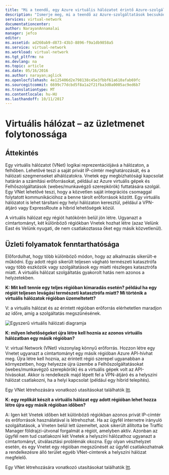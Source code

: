 ```yaml
---
title: "Mi a teendő, egy Azure virtuális hálózatot érintő Azure-szolgáltatások becsukódjon |} Microsoft Docs"
description: "Ismerje meg, mi a teendő az Azure-szolgáltatások becsukódjon érintő Azure virtuális hálózatok."
services: virtual-network
documentationcenter: 
author: NarayanAnnamalai
manager: jefco
editor: 
ms.assetid: ad260ab9-d873-43b3-8896-f9a1db9858a5
ms.service: virtual-network
ms.workload: virtual-network
ms.tgt_pltfrm: na
ms.devlang: na
ms.topic: article
ms.date: 05/16/2016
ms.author: narayan;aglick
ms.openlocfilehash: 4e125406d2e798138c45e3fbbf61a610afab69fc
ms.sourcegitcommit: 6699c77dcbd5f8a1a2f21fba3d0a0005ac9ed6b7
ms.translationtype: MT
ms.contentlocale: hu-HU
ms.lasthandoff: 10/11/2017
---
```

# <a name="virtual-network--business-continuity"></a>Virtuális hálózat – az üzletmenet folytonossága
## <a name="overview"></a>Áttekintés
Egy virtuális hálózatot (VNet) logikai reprezentációjává a hálózaton, a felhőben. Lehetővé teszi a saját privát IP-címtér meghatározását, és a hálózati szegmenseket alhálózatokra. Vnetek egy megbízhatósági kapcsolat határán a számítási erőforrásokat, például az Azure virtuális gépek és Felhőszolgáltatások (webes/munkavégző szerepkörök) futtatására szolgál. Egy VNet lehetővé teszi, hogy a közvetlen saját integrációs csomaggal folytatott kommunikációhoz a benne tárolt erőforrások között. Egy virtuális hálózatot is lehet társítani egy helyi hálózaton keresztül, például a VPN-átjáró vagy ExpressRoute a hibrid lehetőségek közül.

A virtuális hálózat egy régiót hatókörén belül jön létre. Ugyanazt a címtartományt, két különböző régiókban Vnetek hozhat létre (azaz Velünk East és Velünk nyugati, de nem csatlakoztassa őket egy másik közvetlenül). 

## <a name="business-continuity"></a>Üzleti folyamatok fenntarthatósága
Előfordulhat, hogy több különböző módon, hogy az alkalmazás sikerült-e működni. Egy adott régió sikerült teljesen vágható természeti katasztrófa vagy több eszközök vagy szolgáltatások egy miatti részleges katasztrófa miatt. A virtuális hálózat szolgáltatás gyakorolt hatás nem azonos a helyzetekben.

**K: Mit kell tennie egy teljes régióban kimaradás esetén? például ha egy régiót teljesen levágási természeti katasztrófa miatt? Mi történik a virtuális hálózatok régióban üzemeltetett?**

V: a virtuális hálózat és az érintett régióban erőforrás elérhetetlen maradjon az időre, amíg a szolgáltatás megszűnésének.

![Egyszerű virtuális hálózati diagramja](./media/virtual-network-disaster-recovery-guidance/vnet.png)

**K: milyen lehetőségeket újra létre kell hoznia az azonos virtuális hálózatban egy másik régióban?**

V: virtual Network (VNet) viszonylag könnyű erőforrás. Hozzon létre egy Vnetet ugyanazt a címtartományt egy másik régióban Azure API-hívhat meg. Újra létre kell hoznia, az érintett régió szerepel ugyanabban a környezetben, hogy helyezze újra üzembe a Felhőszolgáltatásokat (webes/munkavégző szerepkörök) és a virtuális gépek volt az API-hívásokat. Akkor is rendelkezik majd lépett fel a VPN-átjáró és a helyszíni hálózat csatlakozni, ha a helyi kapcsolat (például egy hibrid telepítés).

Egy VNet létrehozására vonatkozó utasításokat találhatók [Itt](virtual-networks-create-vnet-arm-pportal.md). 

**K: egy replikát készít a virtuális hálózat egy adott régióban lehet hozza létre újra egy másik régióban időben?**

A: Igen két Vnetek időben két különböző régiókban azonos privát IP-címtér és erőforrások használatával is létrehozhat. Ha az ügyfél internetre irányuló szolgáltatások, a Vneten belül lett üzemeltet, azok sikerült állította be Traffic Manager földrajzi-útvonal forgalmát a régiót, amelyben aktív. Azonban az ügyfél nem tud csatlakozni két Vnetek a helyszíni hálózathoz ugyanazt a címtartományt, útválasztási problémák okozna. Egy olyan vészhelyzet esetén, és egy Vnetet egy régióban megszűnését az ügyfél csatlakozhatnak a rendelkezésre álló terület egyéb VNet-címterek a helyszíni hálózat megfelelő.

Egy VNet létrehozására vonatkozó utasításokat találhatók [Itt](virtual-networks-create-vnet-arm-pportal.md).

